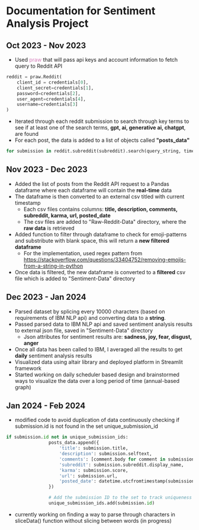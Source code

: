 # Documentation for Sentiment Analysis Project

## Oct 2023 - Nov 2023
- Used <span style="color: #d67fbb">praw</span> that will pass api keys and account information to fetch query to Reddit API
``` python
reddit = praw.Reddit(
    client_id = credentials[0],
    client_secret=credentials[1],
    password=credentials[2],
    user_agent=credentials[4],
    username=credentials[3]
)
```


- Iterated through each reddit submission to search through key terms to see if at least one of the search terms, **gpt, ai, generative ai, chatgpt**, are found
- For each post, the data is added to a list of objects called **"posts_data"**
``` python
for submission in reddit.subreddit(subreddit).search(query_string, time_filter='day', limit=20):

```

## Nov 2023 - Dec 2023
- Added the list of posts from the Reddit API request to a Pandas dataframe where each dataframe will contain the **real-time** data
- The dataframe is then converted to an external csv titled with current timestamp
	- Each csv files contains columns: **title, description, comments, subreddit, karma, url, posted_date**
 	- The csv files are added to "Raw-Reddit-Data" directory, where the **raw data** is retrieved
- Added function to filter through dataframe to check for emoji-patterns and substribute with blank space, this will return a **new filtered dataframe**
	- For the implementation, used regex pattern from <href>https://stackoverflow.com/questions/33404752/removing-emojis-from-a-string-in-python </href>
- Once data is filtered, the new dataframe is converted to a **filtered** csv file which is added to "Sentiment-Data" directory

## Dec 2023 - Jan 2024
- Parsed dataset by splicing every 10000 characters (based on requirements of IBM NLP api) and converting data to a **string**. 
- Passed parsed data to IBM NLP api and saved sentiment analysis results to external json file, saved in "Sentiment-Data" directory
	- Json attributes for sentiment results are: **sadness, joy, fear, disgust, anger**
- Once all data has been called to IBM, I averaged all the results to get **daily** sentiment analysis results
- Visualized data using altair library and deployed platform in Streamlit framework
- Started working on daily scheduler based design and brainstormed ways to visualize the data over a long period of time (annual-based graph)


## Jan 2024 - Feb 2024
- modified code to avoid duplication of data continuously checking if submission.id is not found in the set unique_submission_id
```python
if submission.id not in unique_submission_ids:
                posts_data.append({
                    'title': submission.title,
                    'description': submission.selftext,
                    'comments': [comment.body for comment in submission.comments.list()],
                    'subreddit': submission.subreddit.display_name,
                    'karma': submission.score,
                    'url': submission.url,
                    'posted_date': datetime.utcfromtimestamp(submission.created_utc)
                })

                # Add the submission ID to the set to track uniqueness
                unique_submission_ids.add(submission.id)

```
- currently working on finding a way to parse through characters in sliceData() function without slicing between words (in progress)
